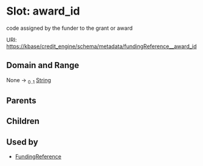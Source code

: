 
# Slot: award_id


code assigned by the funder to the grant or award

URI: [https://kbase/credit_engine/schema/metadata/fundingReference__award_id](https://kbase/credit_engine/schema/metadata/fundingReference__award_id)


## Domain and Range

None &#8594;  <sub>0..1</sub> [String](types/String.md)

## Parents


## Children


## Used by

 * [FundingReference](FundingReference.md)
